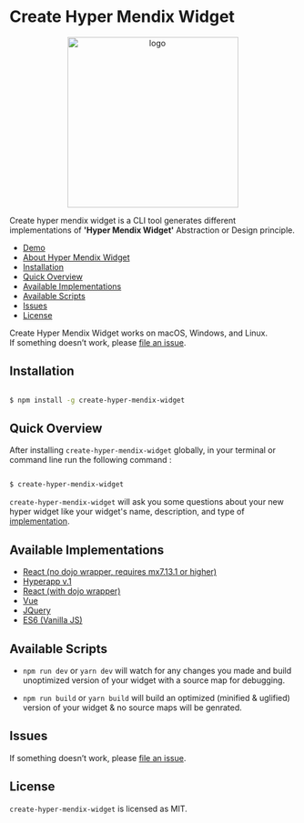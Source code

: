 # Create Hyper Mendix Widget

<p align='center'>
<img src='https://github.com/omnajjar/create-hyper-mendix-widget/blob/master/logo.PNG?raw=true' width="300px" alt='logo'>
</p>

Create hyper mendix widget is a CLI tool generates different implementations of **'Hyper Mendix Widget'** Abstraction or Design principle.<br>

- [Demo](https://hypermendixwidgetd-sandbox.mxapps.io/index.html?profile=Responsive)
- [About Hyper Mendix Widget](https://omnajjar.github.io/create-hyper-mendix-widget/)
- [Installation](#installation)
- [Quick Overview](#quick-overview)
- [Available Implementations](#available-implementations)
- [Available Scripts](#available-scripts)
- [Issues](#issues)
- [License](#license)

Create Hyper Mendix Widget works on macOS, Windows, and Linux.<br>
If something doesn’t work, please [file an issue](https://github.com/omnajjar/create-hyper-mendix-widget/issues/new).


## Installation


```sh

$ npm install -g create-hyper-mendix-widget

```

## Quick Overview
After installing `create-hyper-mendix-widget` globally, in your terminal or command line run the following command :

```sh

$ create-hyper-mendix-widget

```
`create-hyper-mendix-widget` will ask you some questions about your new hyper widget like your widget's name, description, and type of [implementation](#available-implementations).

## Available Implementations

- [React (no dojo wrapper, requires mx7.13.1 or higher)](https://reactjs.org/)
- [Hyperapp v.1](https://github.com/jorgebucaran/hyperapp)
- [React (with dojo wrapper)](https://reactjs.org/)
- [Vue](https://vuejs.org/)
- [JQuery](https://jquery.com/)
- [ES6 (Vanilla JS)](https://developer.mozilla.org/en-US/docs/Web/JavaScript)



## Available Scripts

- `npm run dev` or `yarn dev`
will watch for any changes you made and build unoptimized version of your widget with a source map for debugging.

- `npm run build` or `yarn build`
will build an optimized (minified & uglified) version of your widget & no source maps will be genrated.



## Issues
If something doesn’t work, please [file an issue](https://github.com/omnajjar/create-hyper-mendix-widget/issues/new).

## License

`create-hyper-mendix-widget` is licensed as MIT.